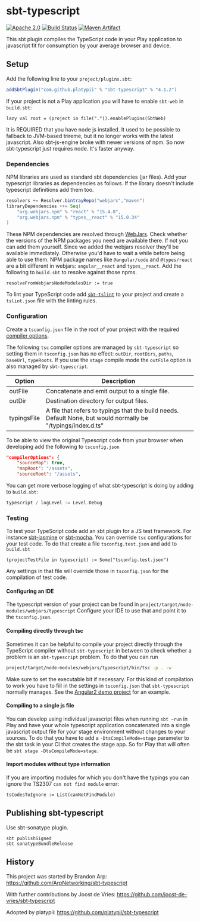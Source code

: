 # sbt-typescript

[![Apache 2.0](https://img.shields.io/badge/License-Apache%202.0-blue.svg)](https://opensource.org/licenses/Apache-2.0)
[![Build Status](https://gitlab.com/baselinews/sbt-typescript/badges/master/pipeline.svg)](https://gitlab.com/baselinews/sbt-typescript)
[![Maven Artifact](https://maven-badges.herokuapp.com/maven-central/com.github.platypii/sbt-typescript/badge.svg)](https://search.maven.org/search?q=g:com.github.platypii%20a:sbt-typescript)

This sbt plugin compiles the TypeScript code in your Play application to javascript fit for consumption by your average browser and device.

## Setup

Add the following line to your `project/plugins.sbt`:

```scala
addSbtPlugin("com.github.platypii" % "sbt-typescript" % "4.1.2")
```

If your project is not a Play application you will have to enable `sbt-web` in `build.sbt`:

    lazy val root = (project in file(".")).enablePlugins(SbtWeb)

It is REQUIRED that you have node js installed. It used to be possible to fallback to JVM-based trireme, but it no longer works with the latest javascript. Also sbt-js-engine broke with newer versions of npm. So now sbt-typescript just requires node. It's faster anyway.

### Dependencies

NPM libraries are used as standard sbt dependencies (jar files). Add your typescript libraries as dependencies as follows. If the library doesn't include typescript definitions add them too.
```scala
resolvers += Resolver.bintrayRepo("webjars","maven")
libraryDependencies ++= Seq(
    "org.webjars.npm" % "react" % "15.4.0",
    "org.webjars.npm" % "types__react" % "15.0.34"
)
 ```
These NPM dependencies are resolved through [WebJars](https://www.webjars.org/). Check whether the versions of the NPM packages you need are available there. If not you can add them yourself. Since we added the webjars resolver they'll be available immediately. Otherwise you'd have to wait a while before being able to use them. NPM package names like `@angular/code` and `@types/react` are a bit different in webjars: `angular__react` and `types__react`.
Add the following to `build.sbt` to resolve against those npms.

    resolveFromWebjarsNodeModulesDir := true

To lint your TypeScript code add [`sbt-tslint`](https://github.com/joost-de-vries/sbt-tslint) to your project and create a `tslint.json` file with the linting rules.

### Configuration

Create a `tsconfig.json` file in the root of your project with the required [compiler options](https://www.typescriptlang.org/docs/handbook/compiler-options.html).

The following `tsc` compiler options are managed by `sbt-typescript` so setting them in `tsconfig.json` has no effect: `outDir`, `rootDirs`, `paths`, `baseUrl`, `typeRoots`. If you use the `stage` compile mode the `outFile` option is also managed by `sbt-typescript`.

Option                 | Description
-----------------------|------------
outFile                | Concatenate and emit output to a single file.
outDir                 | Destination directory for output files.
typingsFile            | A file that refers to typings that the build needs. Default None, but would normally be "/typings/index.d.ts"

To be able to view the original Typescript code from your browser when developing add the following to `tsconfig.json`
```json
"compilerOptions": {
    "sourceMap": true,
    "mapRoot": "/assets",
    "sourceRoot": "/assets",
```

You can get more verbose logging of what sbt-typescript is doing by adding to `build.sbt`:
```scala
typescript / logLevel := Level.Debug
```

### Testing

To test your TypeScript code add an sbt plugin for a JS test framework. For instance [sbt-jasmine](https://github.com/joost-de-vries/sbt-jasmine) or [sbt-mocha](https://github.com/sbt/sbt-mocha). You can override `tsc` configurations for your test code. To do that create a file `tsconfig.test.json` and add to `build.sbt`

    (projectTestFile in typescript) := Some("tsconfig.test.json")

Any settings in that file will override those in `tsconfig.json` for the compilation of test code.

#### Configuring an IDE
The typescript version of your project can be found in `project/target/node-modules/webjars/typescript` Configure your IDE to use that and point it to the `tsconfig.json`.

#### Compiling directly through tsc
Sometimes it can be helpful to compile your project directly through the TypeScript compiler without `sbt-typescript` in between to check whether a problem is an `sbt-typescript` problem. To do that you can run

```bash
project/target/node-modules/webjars/typescript/bin/tsc -p . -w
```
Make sure to set the executable bit if necessary.
For this kind of compilation to work you have to fill in the settings in `tsconfig.json` that `sbt-typescript` normally manages. See the [Angular2 demo project](https://github.com/joost-de-vries/play-angular-typescript.g8/blob/master/src/main/g8/tsconfig.json) for an example.

#### Compiling to a single js file
You can develop using individual javascript files when running `sbt ~run` in Play and have your whole typescript application concatenated into a single javascript output file for your stage environment without changes to your sources. To do that you have to add a `-DtsCompileMode=stage` parameter to the sbt task in your CI that creates the stage app. So for Play that will often be `sbt stage -DtsCompileMode=stage`.

#### Import modules without type information
If you are importing modules for which you don't have the typings you can ignore the TS2307 `can not find module` error:

    tsCodesToIgnore := List(canNotFindModule)

## Publishing sbt-typescript

Use sbt-sonatype plugin.

```
sbt publishSigned
sbt sonatypeBundleRelease
```

## History

This project was started by Brandon Arp: https://github.com/ArpNetworking/sbt-typescript

With further contributions by Joost de Vries: https://github.com/joost-de-vries/sbt-typescript

Adopted by platypii: https://github.com/platypii/sbt-typescript

